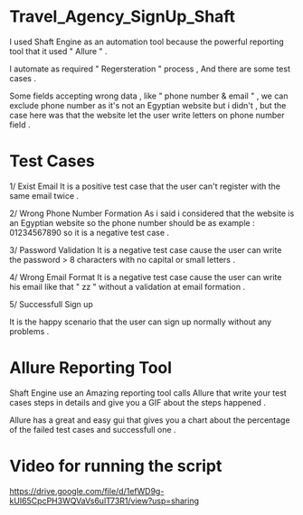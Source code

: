 # Travel_Agency_SignUp_Shaft

I used Shaft Engine as an automation tool because the powerful reporting tool that it used " Allure " .

I automate as required " Regersteration " process , And there are some test cases .

Some fields accepting wrong data , like " phone number & email " , we can exclude phone number as it's not an Egyptian website but i didn't , but the case here was that the website let the user write letters on phone number field .

# Test Cases
1/ Exist Email 
It is a positive test case that the user can't register with the same email twice .

2/ Wrong Phone Number Formation
As i said i considered that the website is an Egyptian website so the phone number should be as example : 01234567890
so it is a negative test case .

3/ Password Validation
It is a negative test case cause the user can write the password > 8 characters with no capital or small letters .

4/ Wrong Email Format
It is a negative test case cause the user can write his email like that " zz " without a validation at email formation .

5/ Successfull Sign up 

It is the happy scenario that the user can sign up normally without any problems .  

# Allure Reporting Tool

Shaft Engine use an Amazing reporting tool calls Allure that write your test cases steps in details and give you a GIF about the steps happened .

Allure has a great and easy gui that gives you a chart about the percentage of the failed test cases and successfull one .

# Video for running the script

https://drive.google.com/file/d/1efWD9g-kUI65CpcPH3WQVaVs6ulT73R1/view?usp=sharing
